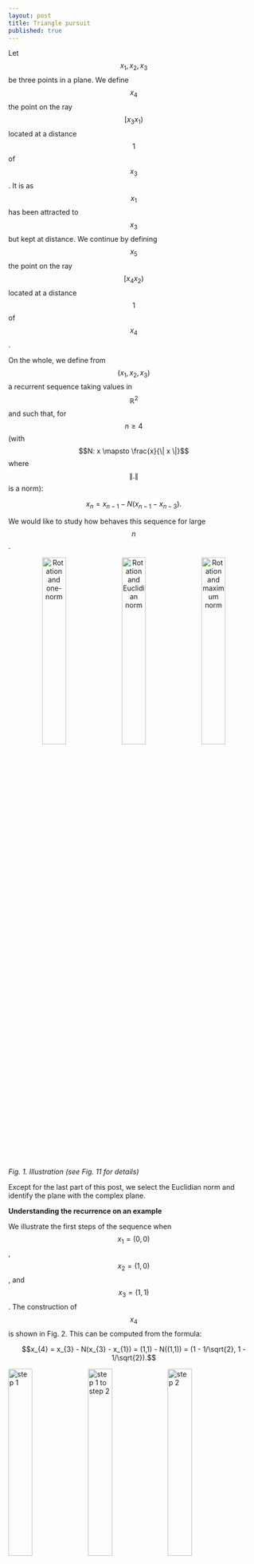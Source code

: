 ```yaml
---
layout: post
title: Triangle pursuit
published: true
---
```

<script src="https://cdn.mathjax.org/mathjax/latest/MathJax.js?config=TeX-AMS-MML_HTMLorMML" type="text/javascript"></script>
Let $$x_1, x_2, x_3$$ be three points in a plane.
We define $$x_4$$ the point on the ray $$[x_3 x_1)$$ located at a distance $$1$$ of $$x_3$$.
It is as $$x_1$$ has been attracted to $$x_3$$ but kept at distance.
We continue by defining $$x_5$$ the point on the ray $$[x_4 x_2)$$ located at a distance $$1$$ of $$x_4$$.

On the whole, we define from $$(x_1, x_2, x_3)$$ a recurrent sequence taking values in $$\mathbb{R}^2$$
and such that, for $$n \geq 4$$ (with $$N: x \mapsto \frac{x}{\| x \|}$$ where $$ \|.\|$$ is a norm):

$$x_{n} = x_{n-1} - N(x_{n-1} - x_{n-3}).$$

We would like to study how behaves this sequence for large $$n$$.

<center>
<img src="../images/2017-6-11-Triangle-pursuit/rotation_homothety/rot_onenorm_700.png" alt="Rotation and one-norm" width="31%"/>

<img src="../images/2017-6-11-Triangle-pursuit/rotation_homothety/rot_eucnorm_700.png" alt="Rotation and Euclidian norm" width="31%"/>

<img src="../images/2017-6-11-Triangle-pursuit/rotation_homothety/rot_maxnorm_700.png" alt="Rotation and maximum norm" width="31%"/>
</center>


*Fig. 1. Illustration (see Fig. 11 for details)*

Except for the last part of this post, 
we select the Euclidian norm and identify the plane with the complex plane.

**Understanding the recurrence on an example**

We illustrate the first steps of the sequence when $$x_1=(0,0)$$, $$x_2=(1,0)$$, and $$x_3=(1,1)$$.
The construction of $$x_4$$ is shown in Fig. 2.
This can be computed from the formula:

$$x_{4} = x_{3} - N(x_{3} - x_{1}) = (1,1) - N((1,1)) = (1 - 1/\sqrt{2}, 1 - 1/\sqrt{2}).$$

<img src="../images/2017-6-11-Triangle-pursuit/intro_images/1.png" alt="step 1" width="31%"/>
<img src="../images/2017-6-11-Triangle-pursuit/intro_images/1_begin.png" alt="step 1 to step 2" width="31%"/>
<img src="../images/2017-6-11-Triangle-pursuit/intro_images/1_end.png" alt="step 2" width="31%"/>

*Fig. 2. Construction of $$x_4$$ from $$x_1$$ and $$x_3$$*

Next points $$x_5$$ and $$x_6$$ are more difficult to calculate from the formula, and we only provide the construction (Fig. 3 and 4).

<img src="../images/2017-6-11-Triangle-pursuit/intro_images/2.png" alt="step 2" width="31%"/>
<img src="../images/2017-6-11-Triangle-pursuit/intro_images/2_begin.png" alt="step 2 to step 3" width="31%"/>
<img src="../images/2017-6-11-Triangle-pursuit/intro_images/2_end.png" alt="step 3" width="31%"/>

*Fig. 3. Construction of $$x_5$$ from $$x_2$$ and $$x_4$$*

<img src="../images/2017-6-11-Triangle-pursuit/intro_images/3.png" alt="step 3" width="31%"/>
<img src="../images/2017-6-11-Triangle-pursuit/intro_images/3_begin.png" alt="step 3 to step 4" width="31%"/>
<img src="../images/2017-6-11-Triangle-pursuit/intro_images/3_end.png" alt="step 4" width="31%"/>

*Fig. 4. Construction of $$x_6$$ from $$x_3$$ and $$x_5$$*

After some steps, we obtain $$3$$ adherent points forming an equilateral triangle.
Initial and final steps are shown in Fig. 5.

<center>
<img src="../images/2017-6-11-Triangle-pursuit/intro_images/1.png" alt="step 1"/>
<img src="../images/2017-6-11-Triangle-pursuit/intro_images/14.png" alt="step 14"/>
</center>

*Fig. 5. Initial and final steps*

Note that the sequence may be undefined for some initial triplets (for example when $$x_1 = x_2 = x_3$$).

**Reducing dimension of the problem**
 
Each triplet contains $$6$$ real parameters. We will show that we can reduce the *triangle pursuit* problem to $$1$$ parameter without loss of generality. Explicitly, our final parameter will be $$t \in (0, 2 \pi) \setminus \lbrace \pi \rbrace$$, related with triplet $$(x_1, x_2, x_3) = (0, 1, e^{it})$$.
Calculations are tedious, so you can skip them at first reading.

***Applying rotation and translation***

Suppose that $$(x_n)_n$$ is well-defined from triplet $$(x_1, x_2, x_3)$$.
Let $$\theta \in [0, 2 \pi)$$ and $$b \in \mathbb{C}$$.
Let for $$k \in \lbrace 1, 2, 3 \rbrace$$:
$$x'_k := e^{-i \theta} (x_k - b).$$

Then, for $$k \in \lbrace 1, 2, 3 \rbrace$$, $$x_k = e^{i  \theta} x'_k + b.$$
We rewrite $$x_4$$ as follows:

$$x_4 = x_3 - N(x_3 - x_1) = e^{i  \theta} x'_3 + b - N(e^{i  \theta} x'_3 - e^{i  \theta} x'_1).$$

Because $$N(.)$$ is defined with the Euclidian norm, we obtain:

$$x_4 = e^{i  \theta} x'_3 + b - e^{i  \theta} N( x'_3 - x'_1)
= e^{i  \theta} \left(x'_3 - N( x'_3 - x'_1) \right) + b.$$

Since $$x_4$$ exists, $$x'_3 - N( x'_3 - x'_1)$$ exists and we define:
$$x'_4 := x'_3 - N( x'_3 - x'_1).$$

We can continue and define $$(x'_n)$$ such that for all $$n$$:
$$x'_n := e^{i \theta} x'_n + b.$$

***From 6 to 3 parameters***

Suppose as before that $$(x_n)_n$$ is well-defined from triplet $$(x_1, x_2, x_3)$$.

Rotation and translation have released $$3$$ degree of freedom. 
In this paragraph, we select $$\theta$$ and $$b$$ to obtain a triplet $$(x'_1, x'_2, x'_3)$$
verifying those $$3$$ conditions:

$$x'_1 \text{ on the ray } ]x'_3 0)~~~;~~~x'_2 \in \mathbb{R}^{+}~~~;~~~\| x'_3 \| = 1.$$

Positions of $$x'_1, x'_2, x'_3$$ are illustrated in Fig. 6.

<center><img src="../images/2017-6-11-Triangle-pursuit/three_params/three_param_500.png" alt="positions of x'1 x'2 and x'3 after transformation"/></center>

*Fig. 6. Typical positions of $$x'_1, x'_2$$ and $$x'_3$$ after transformation*

First, we have $$x_3 \neq x_1$$, otherwise $$x_4$$ cannot be defined.
Then, we let:

$$s:= \text{Arg}(x_3 - x_1) \in [0, 2 \pi),$$

$$r:= 1 - \| x_3 - x_1 \| \in (-\infty, 1),$$

$$A \geq 0 \text{ and } t \in [0, 2 \pi) \text{ such that } A e^{-it} := 1 + (x_2 - x_3)e^{-is}.$$

We select:

$$\theta := s - t,$$

$$b:= x_3 - e^{is}.$$

We compute $$x'_1, x'_2, x'_3$$:

$$x'_1 = e^{-i \theta}(x_1 - b) = e^{-i s}e^{i t}(x_1 - x_3 + e^{is}) = e^{-i s}e^{i t}(-(1-r) e^{is} + e^{is}) = r e^{it}.$$

$$x'_2 = e^{-i \theta}(x_2 - b) = e^{-is}e^{it}(x_2 - x_3) + e^{it} = e^{it} (1 + (x_2 - x_3) e^{-is}) =  A.$$

$$x'_3 = e^{-i \theta}(x_3 - b) = e^{-is}e^{it}e^{is} = e^{it}.$$
 
$$x'_1, x'_2, x'_3$$ verify the $$3$$ conditions, so the conclusion.

***From 3 to 1 parameters***

We consider $$(x'_1, x'_2, x'_3)$$ as is the last paragraph.

From the recurrence relation, we obtain: $$x'_4 = 0$$ regardless of $$r$$.
The term $$x'_1$$ is not used for subsequent terms, so we can let $$r = 0$$
and consider $$(x''_1, x''_2, x''_3) = (0, x'_2, x'_3).$$

Then, we observe that $$A \neq 0$$, otherwise $$x''_5$$ cannot be defined.
From the recurrence relation, we obtain: $$x''_5 = 0$$ regardless of remaining $$A$$.
The term $$x''_2$$ is not used for subsequent terms, so we can let $$A = 1$$
and consider $$(x'''_1, x'''_2, x'''_3) = (0, 1, e^{it}).$$

This construction is illustrated in Fig. 7.
 
<img src="../images/2017-6-11-Triangle-pursuit/three_params/three_param_300.png" alt="Three parameters" width="31%"/>
<img src="../images/2017-6-11-Triangle-pursuit/three_params/two_param_300.png" alt="Two parameters" width="31%"/>
<img src="../images/2017-6-11-Triangle-pursuit/three_params/one_param_300.png" alt="One parameter" width="31%"/>

*Fig. 7. From $$3$$ parameters to $$1$$ parameter*
 
We have reduced the problem to $$1$$ dimension without loss of generality.
We observe that parameters $$t = 0 \text{ mod } \pi$$ are impossible. 
We are now interested to understand the behavior of the sequence as a function of $$t$$.

**First terms of the sequence**

Let $$t \in (0, 2 \pi) \setminus \lbrace \pi \rbrace$$ and $$(x_1, x_2, x_3) := (0, 1, e^{it})$$.

First terms are easy to compute:

$$x_4 = 0,~~~x_5 = 1.$$
  
After that, I follow [indication provided by achille hui here](https://math.stackexchange.com/questions/2265556).

Let $$u_n = x_{n} - x_{n-1}$$ for $$n \geq 2$$. $$u_n$$ represents the vector from $$x_{n-1}$$ to $$x_n$$. For $$n \geq 4$$, we have $$\|u_n\| = 1$$. So for $$n \geq 5$$, there exists $$\theta_n$$ such that $$e^{i \theta_n} = u_n / u_{n-1}$$. $$\theta_n$$ represents the angle between $$u_n$$ and $$u_{n-1}$$. 

For $$n \geq 5$$, we observe that triangle $$(x_{n-2}, x_{n-1}, x_n)$$ is isocele with angles $$\pi - \theta_n$$, $$\pi - \theta_{n+1}$$ and $$\pi - \theta_{n+1}$$ (see the following figure for details). It follows $$\pi = \pi - \theta_n +  2(\pi - \theta_{n+1})$$ i.e. $$\theta_{n+1} = \pi - (1/2) \theta_n.$$

<img src="../images/2017-6-11-Triangle-pursuit/angles/angle1.png" width="31%"/>
<img src="../images/2017-6-11-Triangle-pursuit/angles/angle2.png" width="31%"/>
<img src="../images/2017-6-11-Triangle-pursuit/angles/angle3.png" width="31%"/>

It follows 




Construction of the first terms of the sequence for $$t = 0.6$$ is illustrated in Fig. 8.

<img src="../images/2017-6-11-Triangle-pursuit/first_terms_images/1.png" alt="step 1" width="31%"/>
<img src="../images/2017-6-11-Triangle-pursuit/first_terms_images/2.png" alt="step 2" width="31%"/>
<img src="../images/2017-6-11-Triangle-pursuit/first_terms_images/3.png" alt="step 3" width="31%"/>

<img src="../images/2017-6-11-Triangle-pursuit/first_terms_images/4.png" alt="step 4" width="31%"/>
<img src="../images/2017-6-11-Triangle-pursuit/first_terms_images/5.png" alt="step 5" width="31%"/>
<img src="../images/2017-6-11-Triangle-pursuit/first_terms_images/6.png" alt="step 6" width="31%"/>

<img src="../images/2017-6-11-Triangle-pursuit/first_terms_images/7.png" alt="step 7" width="31%"/>
<img src="../images/2017-6-11-Triangle-pursuit/first_terms_images/8.png" alt="step 8" width="31%"/>
<img src="../images/2017-6-11-Triangle-pursuit/first_terms_images/9.png" alt="step 9" width="31%"/>

*Fig. 8. Construction of the first steps with initial triplet $$(0, 1, e^{0.6i})$$*



**Adherent points**

For each $$t \in (0, 2 \pi) \setminus \lbrace \pi \rbrace$$ and $$(x_1, x_2, x_3) := (0, 1, e^{it})$$,
we observe that $$(x_n)_n$$ has $$3$$ adherent points forming an equilateral triangle.

We map each initial triplet to the corresponding adherent points.

We show in Fig. 9 the mapping from $$(0, 2 \pi) \setminus \lbrace \pi \rbrace$$ to the corresponding adherent points.
Images of components $$(0, \pi)$$ and $$(\pi, 2 \pi)$$ are symmetric with respect to the x-axis.

<center>
<img src="../images/2017-6-11-Triangle-pursuit/map/begin_2pi.png" alt="Initial elements" width="49%"/>
<img src="../images/2017-6-11-Triangle-pursuit/map/end_2pi.png" alt="Resulting elements" width="49%"/>
</center>

*Fig. 9. Mapping from $$(0, 2 \pi) \setminus \lbrace \pi \rbrace$$ (left) to the corresponding adherent points (right). Bright colors correspond to small values of $$t$$, and faded colors to larger values.*

We restrict the mapping on the interval $$(0, \pi)$$ and show a more detailed plot in Fig. 10. Notice that triangle corresponding to $$t = \pi / 3 \approx 1.05$$ remains unchanged by the mapping.

<center>
<img src="../images/2017-6-11-Triangle-pursuit/map/begin_pi.png" alt="Initial elements" width="49%"/>
<img src="../images/2017-6-11-Triangle-pursuit/map/end_pi.png" alt="Resulting elements" width="49%"/>
</center>

*Fig. 10. Mapping from $$(0, \pi)$$ (left) to the corresponding adherent points (right).*

**Illustration with other norms**
 
Let $$x_1=(0,0)$$, $$x_2=(1,0)$$, and $$x_3=(1,1)$$.

***Map of a rotation***

We are interested to see mapping of $$e^{i \theta}(x_1, x_2, x_3)$$ for $$\theta \in (-\pi, \pi)$$.

When $$\|.\|$$ is the Euclidian norm, we already know the global behavior.
But with one-norm or maximum norm, strange figures are obtained.
Those mappings are depicted in Fig.&nbsp;11.

<center>
<img src="../images/2017-6-11-Triangle-pursuit/rotation_homothety/rot_onenorm_700.png" alt="Rotation and one-norm"/>

<img src="../images/2017-6-11-Triangle-pursuit/rotation_homothety/rot_eucnorm_700.png" alt="Rotation and Euclidian norm"/>

<img src="../images/2017-6-11-Triangle-pursuit/rotation_homothety/rot_maxnorm_700.png" alt="Rotation and maximum norm"/>
</center>

*Fig. 11. Mapping from $$e^{i \theta}(x_1, x_2, x_3)$$ to the corresponding adherent points for one-norm, Euclidian norm and maximum norm respectively.*

***Map of an homothety***

We are interested to see mapping of $$\theta \times (x_1, x_2, x_3)$$ for $$\theta \in (-\pi, \pi)$$.

The mappings are depicted in Fig. 12.

<center>
<img src="../images/2017-6-11-Triangle-pursuit/rotation_homothety/hom_onenorm_700.png" alt="Homothety and one-norm"/>

<img src="../images/2017-6-11-Triangle-pursuit/rotation_homothety/hom_eucnorm_700.png" alt="Homothety and Euclidian norm"/>

<img src="../images/2017-6-11-Triangle-pursuit/rotation_homothety/hom_maxnorm_700.png" alt="Homothety and maximum norm"/>
</center>

*Fig. 12. Mapping from $$\theta \times (x_1, x_2, x_3)$$ to the corresponding adherent points for one-norm, Euclidian norm and maximum norm respectively.*

**References**
- Code is available <a href="https://github.com/ahstat/triangle-pursuit" target="_blank">on my github</a>. Many examples are provided, and contain some generalization with more initial points, higher dimension, etc.
- I wrote [a lonely question in math.stackexchange](https://math.stackexchange.com/questions/2265556) asking about the asymptotic behavior of $$(x_n)_n$$.
